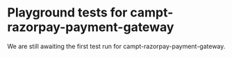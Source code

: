 # Playground tests for campt-razorpay-payment-gateway
We are still awaiting the first test run for campt-razorpay-payment-gateway.
